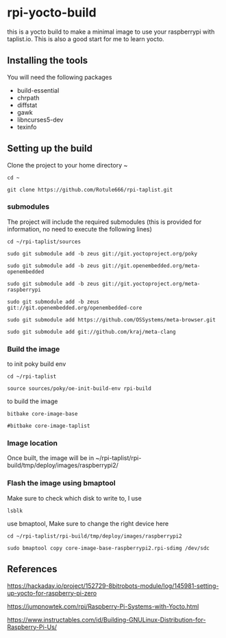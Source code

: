 # rpi-yocto-build

this is a yocto build to make a minimal image to use your raspberrypi with taplist.io.
This is also a good start for me to learn yocto.

## Installing the tools

You will need the following packages

* build-essential
* chrpath
* diffstat
* gawk
* libncurses5-dev
* texinfo

## Setting up the build

Clone the project to your home directory ~

`cd ~`

`git clone https://github.com/Rotule666/rpi-taplist.git`

### submodules
The project will include the required submodules (this is provided for information, no need to execute the following lines)

`cd ~/rpi-taplist/sources`

`sudo git submodule add -b zeus git://git.yoctoproject.org/poky`

`sudo git submodule add -b zeus git://git.openembedded.org/meta-openembedded`

`sudo git submodule add -b zeus git://git.yoctoproject.org/meta-raspberrypi`

`sudo git submodule add -b zeus git://git.openembedded.org/openembedded-core`

`sudo git submodule add https://github.com/OSSystems/meta-browser.git`

`sudo git submodule add git://github.com/kraj/meta-clang`


### Build the image
to init poky build env

`cd ~/rpi-taplist`

`source sources/poky/oe-init-build-env rpi-build`


to build the image


`bitbake core-image-base`

`#bitbake core-image-taplist`


### Image location
Once built, the image will be in
~/rpi-taplist/rpi-build/tmp/deploy/images/raspberrypi2/

### Flash the image using bmaptool

Make sure to check which disk to write to, I use

`lsblk`

use bmaptool, Make sure to change the right device here

`cd ~/rpi-taplist/rpi-build/tmp/deploy/images/raspberrypi2`

`sudo bmaptool copy core-image-base-raspberrypi2.rpi-sdimg /dev/sdc`

## References
https://hackaday.io/project/152729-8bitrobots-module/log/145981-setting-up-yocto-for-raspberry-pi-zero

https://jumpnowtek.com/rpi/Raspberry-Pi-Systems-with-Yocto.html

https://www.instructables.com/id/Building-GNULinux-Distribution-for-Raspberry-Pi-Us/
